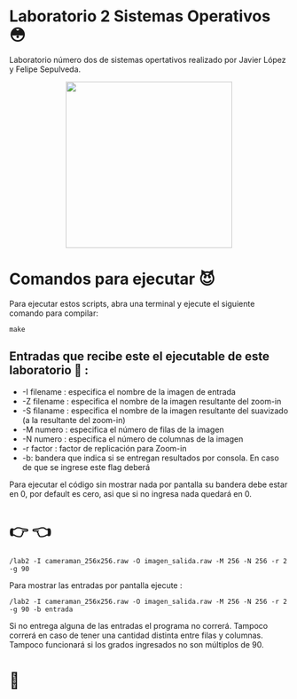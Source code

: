# Laboratorio 2 Sistemas Operativos 😳
Laboratorio número dos de sistemas opertativos realizado por Javier López y Felipe Sepulveda.
<p align="center"><a target="_blank"><img src="https://upload.wikimedia.org/wikipedia/commons/3/35/The_C_Programming_Language_logo.svg" width="300"></a></p>

# Comandos para ejecutar 😈
Para ejecutar estos scripts, abra una terminal y ejecute el siguiente comando para compilar:

`make`

## Entradas que recibe este el ejecutable de este laboratorio 🥵 : 
* -I filename : especifica el nombre de la imagen de entrada
* -Z filename : especifica el nombre de la imagen resultante del zoom-in
* -S filaname : especifica el nombre de la imagen resultante del suavizado (a la resultante del zoom-in)
* -M numero : especifica el número de filas de la imagen
* -N numero : especifica el número de columnas de la imagen
* -r factor : factor de replicación para Zoom-in
* -b: bandera que indica si se entregan resultados por consola. En caso de que se ingrese este flag deberá

Para ejecutar el código sin mostrar nada por pantalla su bandera debe estar en 0, por default es cero, asi que si no ingresa nada quedará en 0.
# 👉  👈

`/lab2 -I cameraman_256x256.raw -O imagen_salida.raw -M 256 -N 256 -r 2 -g 90` 

Para mostrar las entradas por pantalla ejecute  :  

`/lab2 -I cameraman_256x256.raw -O imagen_salida.raw -M 256 -N 256 -r 2 -g 90 -b entrada`

Si no entrega alguna de las entradas el programa no correrá. Tampoco correrá en caso de tener una cantidad distinta entre filas y columnas. Tampoco funcionará si los grados ingresados no son múltiplos de 90. 
# 🤡
